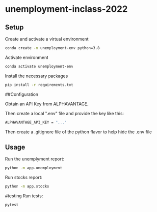 # unemployment-inclass-2022


## Setup
Create and activate a virtual environment

```sh
conda create -n unemployment-env python=3.8
```

Activate environment 
```sh
conda activate unemployment-env
```

Install the necessary packages

```sh
pip install -r requirements.txt
```


##Configuration

Obtain an API Key from ALPHAVANTAGE.

Then create a local ".env" file and provide the key like this:
```sh
ALPHAVANTAGE_API_KEY = "..."
```

Then create a .gitignore file of the python flavor to help hide the .env file

## Usage



Run the unemplyment report:

```sh
python -m app.unemployment
```


Run stocks report:

```sh
python -m app.stocks
```

#testing
Run tests:

``` sh
pytest
```